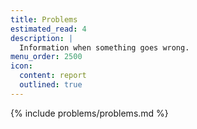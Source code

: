 ```yaml
---
title: Problems
estimated_read: 4
description: |
  Information when something goes wrong.
menu_order: 2500
icon:
  content: report
  outlined: true
---
```


{% include problems/problems.md %}
